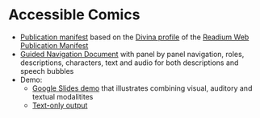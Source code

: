 # Accessible Comics

* [Publication manifest](manifest.json) based on the [Divina profile](https://readium.org/webpub-manifest/profiles/divina) of the [Readium Web Publication Manifest](https://readium.org/webpub-manifest/)
* [Guided Navigation Document](guided.json) with panel by panel navigation, roles, descriptions, characters, text and audio for both descriptions and speech bubbles
* Demo:
  * [Google Slides demo](https://docs.google.com/presentation/d/1LGHRIN_vHl-H-bgXsHkhqrL0owMCy8qx854x9YU3d8w/edit?usp=sharing) that illustrates combining visual, auditory and textual modalitites
  * [Text-only output](textual.md)